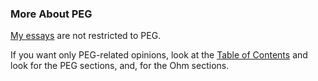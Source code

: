 ### More About PEG
[My essays](https://guitarvydas.github.io/) are not restricted to PEG.  

If you want only PEG-related opinions, look at the [Table of Contents](https://guitarvydas.github.io/2021/05/14/Table-Of-Contents.html) and look for the PEG sections, and, for the Ohm sections.
